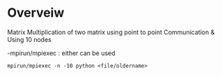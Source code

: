 # Overveiw

Matrix Multiplication of two matrix using point to point Communication & Using 10 nodes

-mpirun/mpiexec : either can be used

    mpirun/mpiexec -n -10 python <file/oldername> 
